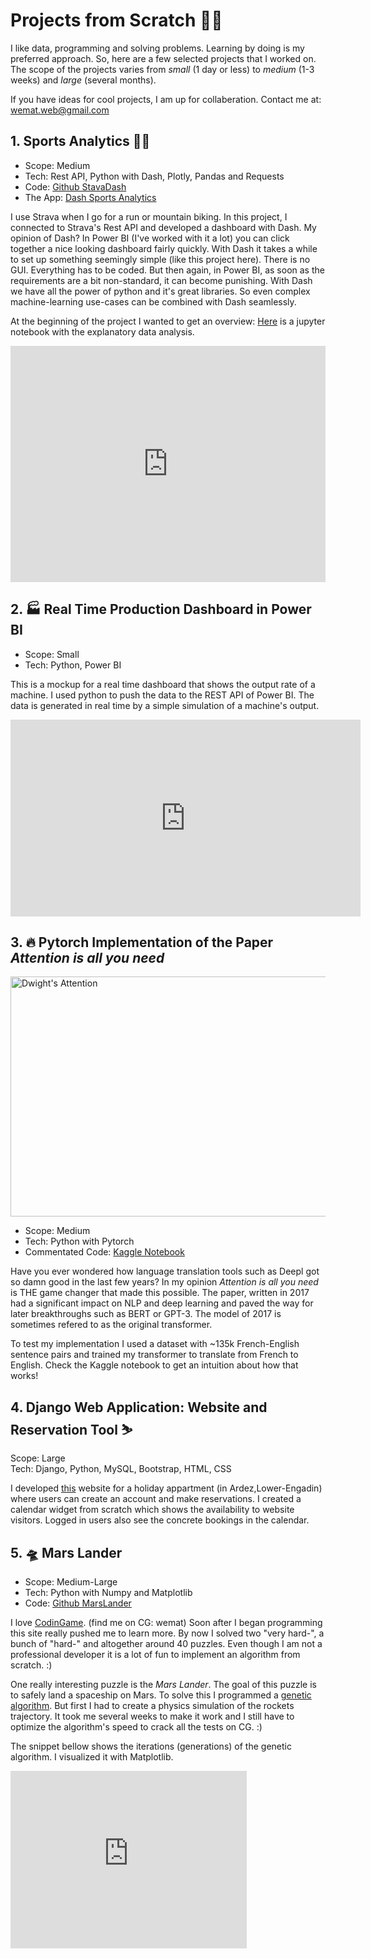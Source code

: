 # Projects from Scratch 👨‍💻

I like data, programming and solving problems. Learning by doing is my preferred approach. So, here are a few selected projects that I worked on. The scope of the projects varies from *small* (1 day or less) to *medium* (1-3 weeks) and *large* (several months). 

If you have ideas for cool projects, I am up for collaberation. Contact me at: wemat.web@gmail.com

## 1. Sports Analytics 🏃‍♂️
- Scope: Medium
- Tech: Rest API, Python with Dash, Plotly, Pandas and Requests
- Code: <a href="https://github.com/wemat/StravaDash">Github StavaDash</a>
- The App: <a href="https://sport-analytics-wemat.herokuapp.com">Dash Sports Analytics</a>

I use Strava when I go for a run or mountain biking. In this project, I connected to Strava's Rest API and developed a dashboard with Dash. My opinion of Dash? In Power BI (I've worked with it a lot) you can click together a nice looking dashboard fairly quickly. With Dash it takes a while to set up something seemingly simple (like this project here). There is no GUI. Everything has to be coded. But then again, in Power BI, as soon as the requirements are a bit non-standard, it can become punishing. With Dash we have all the power of python and it's great libraries. So even complex machine-learning use-cases can be combined with Dash seamlessly. 

At the beginning of the project I wanted to get an overview: <a href="https://github.com/wemat/StravaAnalytics/blob/main/analytics/strava_api.ipynb">Here</a> is a jupyter notebook with the explanatory data analysis.

<div style="padding:75% 0 0 0;position:relative;"><iframe src="https://player.vimeo.com/video/793594012?h=d7958a4103&amp;badge=0&amp;autopause=0&amp;player_id=0&amp;app_id=58479" frameborder="0" allow="autoplay; fullscreen; picture-in-picture" allowfullscreen style="position:absolute;top:0;left:0;width:100%;height:100%;" title="Bildschirmaufnahme 2023-01-28 um 09.45.40.mov"></iframe></div><script src="https://player.vimeo.com/api/player.js"></script>

<!--div style="padding-bottom:65%; position:relative; display:block; width: 100%">
  <iframe width="100%" height="100%"
    src="https://sport-analytics-wemat.herokuapp.com"
    frameborder="0" allowfullscreen="" style="position:absolute; top:0; left: 0">
  </iframe>
</div-->


## 2. 🏭 Real Time Production Dashboard in Power BI 
- Scope: Small
- Tech: Python, Power BI

This is a mockup for a real time dashboard that shows the output rate of a machine. I used python to push the data to the REST API of Power BI. 
The data is generated in real time by a simple simulation of a machine's output. 

<iframe width="560" height="315" src="https://www.youtube.com/embed/gaC_FTTJbC0" title="YouTube video player" frameborder="0" allow="accelerometer; autoplay; clipboard-write; encrypted-media; gyroscope; picture-in-picture" allowfullscreen></iframe>


## 3. 🔥 Pytorch Implementation of the Paper *Attention is all you need*
<img src="https://pbs.twimg.com/media/DCYHlQCUMAAsLhG?format=jpg&name=small" style="width:512px;height:384px;" alt="Dwight's Attention">

- Scope: Medium
- Tech: Python with Pytorch
- Commentated Code:  <a href="https://www.kaggle.com/code/soupmonster/attention-is-all-you-need-pytorch">Kaggle Notebook</a> 

Have you ever wondered how language translation tools such as Deepl got so damn good in the last few years? In my opinion *Attention is all you need* is THE game changer that made this possible. The paper, written in 2017 had a significant impact on NLP and deep learning and paved the way for later breakthroughs such as BERT or GPT-3. The model of 2017 is sometimes refered to as the original transformer.

To test my implementation I used a dataset with ~135k French-English sentence pairs and trained my transformer to translate from French to English. Check the Kaggle notebook to get an intuition about how that works!

## 4. Django Web Application: Website and Reservation Tool  ⛷
Scope: Large\
Tech: Django, Python, MySQL, Bootstrap, HTML, CSS

I developed <a href="https://www.tuoretta.ch/">this</a>  website for a holiday appartment (in Ardez,Lower-Engadin) where users can create an account and make reservations. I created a calendar widget from scratch which shows the availability to website visitors. Logged in users also see the concrete bookings in the calendar.


## 5. 🛸 Mars Lander 
- Scope: Medium-Large
- Tech: Python with Numpy and Matplotlib
- Code:  <a href="https://github.com/wemat/MarsLander/blob/main/mars_lander.py">Github MarsLander</a> 

I love <a href="https://www.codingame.com/start">CodinGame</a>. (find me on CG: wemat) Soon after I began programming this site really pushed me to learn more. By now I solved two "very hard-", a bunch of "hard-" and altogether around 40 puzzles. Even though I am not a professional developer it is a lot of fun to implement an algorithm from scratch. :)

One really interesting puzzle is the *Mars Lander*. The goal of this puzzle is to safely land a spaceship on Mars. 
To solve this I programmed a <a href="https://en.wikipedia.org/wiki/Genetic_algorithm">genetic algorithm</a>. But first I had to create a physics simulation of the rockets trajectory. It took me several weeks to make it work and I still have to optimize the algorithm's speed to crack all the tests on CG. :) 

The snippet bellow shows the iterations (generations) of the genetic algorithm. I visualized it with Matplotlib. 

<div style="padding:75% 0 0 0;position:relative;"><iframe src="https://player.vimeo.com/video/775979072?h=ec9eaf3a97&amp;badge=0&amp;autopause=0&amp;player_id=0&amp;app_id=58479" frameborder="0" allow="autoplay; fullscreen; picture-in-picture" allowfullscreen style="position:absolute;top:0;left:0;width:75%;height:75%;" title="GeneticAlgo.mov"></iframe></div><script src="https://player.vimeo.com/api/player.js"></script>

